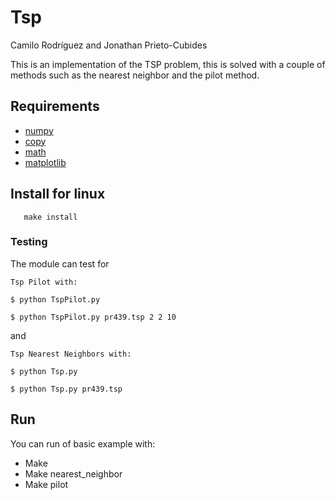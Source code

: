 # Tsp

Camilo Rodríguez and Jonathan Prieto-Cubides

This is an implementation of the TSP problem, this is solved with a couple of methods such as the nearest neighbor and the pilot method.


Requirements
------------
- [numpy](http://www.numpy.org/)
- [copy](https://docs.python.org/2/library/copy.html)
- [math](https://docs.python.org/2/library/math.html)
- [matplotlib](https://matplotlib.org/)

Install for linux
-------

```
   make install
```

### Testing

The module can test for

`Tsp Pilot with:`
```
$ python TspPilot.py

$ python TspPilot.py pr439.tsp 2 2 10

```
and

`Tsp Nearest Neighbors with:`
```
$ python Tsp.py

$ python Tsp.py pr439.tsp
```

Run
-------

You can run of basic example with:

* Make
* Make nearest_neighbor
* Make pilot
